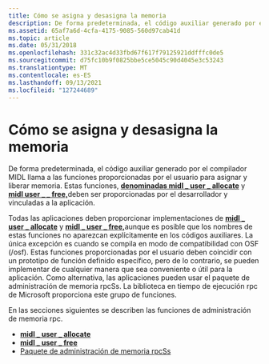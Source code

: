 ```yaml
---
title: Cómo se asigna y desasigna la memoria
description: De forma predeterminada, el código auxiliar generado por el compilador MIDL llama a las funciones proporcionadas por el usuario para asignar y liberar memoria. Estas funciones, denominadas midl user allocate y midl user free, deben ser proporcionadas por el desarrollador \_ \_ y \_ \_ vinculadas a la aplicación.
ms.assetid: 65af7a6d-4cfa-4175-9085-560d97cab41d
ms.topic: article
ms.date: 05/31/2018
ms.openlocfilehash: 331c32ac4d33fbd67f617f79125921ddfffc0de5
ms.sourcegitcommit: d75fc10b9f0825bbe5ce5045c90d4045e3c53243
ms.translationtype: MT
ms.contentlocale: es-ES
ms.lasthandoff: 09/13/2021
ms.locfileid: "127244689"
---
```

# <a name="how-memory-is-allocated-and-deallocated"></a>Cómo se asigna y desasigna la memoria

De forma predeterminada, el código auxiliar generado por el compilador MIDL llama a las funciones proporcionadas por el usuario para asignar y liberar memoria. Estas funciones, [**denominadas midl \_ user \_ allocate**](/windows/desktop/Midl/midl-user-allocate-1) y [**midl user \_ \_ free,**](/windows/desktop/Midl/midl-user-free-1)deben ser proporcionadas por el desarrollador y vinculadas a la aplicación.

Todas las aplicaciones deben proporcionar implementaciones de [**midl \_ user \_ allocate**](/windows/desktop/Midl/midl-user-allocate-1) y [**midl \_ user \_ free,**](/windows/desktop/Midl/midl-user-free-1)aunque es posible que los nombres de estas funciones no aparezcan explícitamente en los códigos auxiliares. La única excepción es cuando se compila en modo de compatibilidad con OSF (/osf). Estas funciones proporcionadas por el usuario deben coincidir con un prototipo de función definido específico, pero de lo contrario, se pueden implementar de cualquier manera que sea conveniente o útil para la aplicación. Como alternativa, las aplicaciones pueden usar el paquete de administración de memoria rpcSs. La biblioteca en tiempo de ejecución rpc de Microsoft proporciona este grupo de funciones.

En las secciones siguientes se describen las funciones de administración de memoria rpc.

-   [**midl \_ user \_ allocate**](/windows/desktop/Midl/midl-user-allocate-1)
-   [**midl \_ user \_ free**](/windows/desktop/Midl/midl-user-free-1)
-   [Paquete de administración de memoria rpcSs](rpcss-memory-management-package.md)

 

 